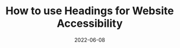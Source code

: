 ---
date: 2022-06-08
draft: true
permalink: false
publisher: usablenet
tags:
  - accessibility
  - semantics
target_url: https://blog.usablenet.com/how-to-use-headings-for-website-accessibility
title: How to use Headings for Website Accessibility
---